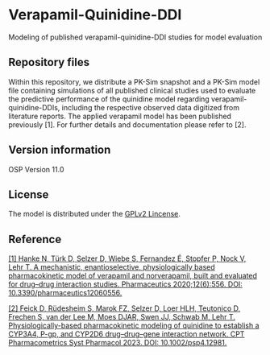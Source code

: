 # Verapamil-Quinidine-DDI
Modeling of published verapamil-quinidine-DDI studies for model evaluation

## Repository files
Within this repository, we distribute a PK-Sim snapshot and a PK-Sim model file containing simulations of all published clinical studies used to evaluate the predictive performance of the quinidine model regarding verapamil-quinidine-DDIs, including the respective observed data digitized from literature reports. The applied verapamil model has been published previously [1]. For further details and documentation please refer to [2].


## Version information

OSP Version 11.0

## License 
The model is distributed under the [GPLv2 Lincense](https://github.com/Open-Systems-Pharmacology/Suite/blob/develop/LICENSE).

## Reference
[[1] Hanke N, Türk D, Selzer D, Wiebe S, Fernandez É, Stopfer P, Nock V, Lehr T. A mechanistic, enantioselective, physiologically based pharmacokinetic model of verapamil and norverapamil, built and evaluated for drug–drug interaction studies. Pharmaceutics 2020;12(6):556. DOI: 10.3390/pharmaceutics12060556.](https://www.ncbi.nlm.nih.gov/pmc/articles/PMC7355632/)

[[2] Feick D, Rüdesheim S, Marok FZ, Selzer D, Loer HLH, Teutonico D, Frechen S, van der Lee M, Moes DJAR, Swen JJ, Schwab M, Lehr T. Physiologically-based pharmacokinetic modeling of quinidine to establish a CYP3A4, P-gp, and CYP2D6 drug–drug–gene interaction network. CPT Pharmacometrics Syst Pharmacol 2023. DOI: 10.1002/psp4.12981.](https://ascpt.onlinelibrary.wiley.com/doi/10.1002/psp4.12981)
